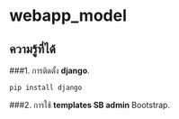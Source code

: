 ﻿# webapp_model
## ความรู้ที่ได้
###1. การติดตั้ง __django__.<br>
   
```python
pip install django
```

###2. การใช้ __templates SB admin__ Bootstrap.
